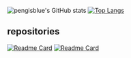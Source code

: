 
![pengisblue's GitHub stats](https://github-readme-stats.vercel.app/api?username=pengisblue&count_private=true&show_icons=true&theme=blueberry&hide_border=false&hide=issues) 
[![Top Langs](https://github-readme-stats.vercel.app/api/top-langs/?username=pengisblue&layout=compact&theme=blueberry)](https://github.com/anuraghazra/github-readme-stats)

## repositories
[![Readme Card](https://github-readme-stats.vercel.app/api/pin/?username=pengisblue&repo=TIL&show_owner=true&theme=react&description)](https://github.com/pengisblue/TIL)
[![Readme Card](https://github-readme-stats.vercel.app/api/pin/?username=pengisblue&repo=AlgorithmStudy&theme=react&renew)](https://github.com/pengisblue/AlgorithmStudy)

<!---
pengisblue/pengisblue is a ✨ special ✨ repository because its `README.md` (this file) appears on your GitHub profile.
You can click the Preview link to take a look at your changes.
--->
